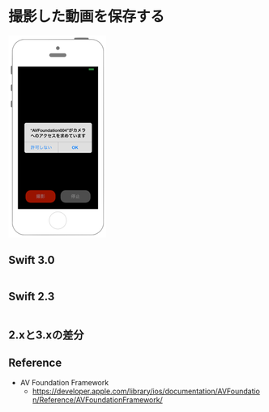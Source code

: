 # 撮影した動画を保存する

![Preview coremotion001](./img/AVFoundation004.png)

## Swift 3.0

```swift
```

## Swift 2.3

```swift
```

## 2.xと3.xの差分

## Reference

* AV Foundation Framework
    * https://developer.apple.com/library/ios/documentation/AVFoundation/Reference/AVFoundationFramework/
